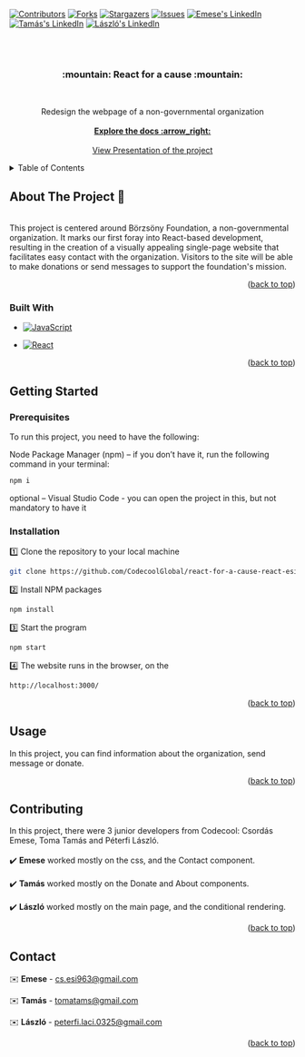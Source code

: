 <div id="readme-top"></div>

[![Contributors][contributors-shield]][contributors-url]
[![Forks][forks-shield]][forks-url]
[![Stargazers][stars-shield]][stars-url]
[![Issues][issues-shield]][issues-url]
[![Emese's LinkedIn][linkedin-shield]][LinkedIn - Emese]
[![Tamás's LinkedIn][linkedin-shield]][LinkedIn - Tamás]
[![László's LinkedIn][linkedin-shield]][LinkedIn - László]

<br>
<br>

<h3 align="center"> :mountain:  React for a cause  :mountain: </h3>
<br>
  <p align="center">
    Redesign the webpage of a non-governmental organization
    <br>
    <br>
    <a href="https://github.com/CodecoolGlobal/react-for-a-cause-react-esicsordas"><strong>Explore the docs :arrow_right: </strong></a>
    <br />
    <br />
    <a href="https://docs.google.com/presentation/d/1-X3jND0dkqzAmYY4l4sFwnS58ejZHWccvsqwXEwFbs0/edit?usp=sharing">View Presentation of the project</a>
  </p>
</div>



<!-- TABLE OF CONTENTS -->
<details>
  <summary>Table of Contents</summary>
  <ol>
    <li>
      <a href="#about-the-project">About The Project</a>
      <ul>
        <li><a href="#built-with">Built With</a></li>
      </ul>
    </li>
    <li>
      <a href="#getting-started">Getting Started</a>
      <ul>
        <li><a href="#prerequisites">Prerequisites</a></li>
        <li><a href="#installation">Installation</a></li>
      </ul>
    </li>
    <li><a href="#usage">Usage</a></li>
    <li><a href="#contributing">Contributing</a></li>
    <li><a href="#contact">Contact</a></li>
  </ol>
</details>



<!-- ABOUT THE PROJECT -->
<div id="about-the-project"></div>

## About The Project :page_with_curl:	
<br />
This project is centered around Börzsöny Foundation, a non-governmental organization. It marks our first foray into React-based development, resulting in the creation of a visually appealing single-page website that facilitates easy contact with the organization. Visitors to the site will be able to make donations or send messages to support the foundation's mission.
<br />
<p align="right">(<a href="#readme-top">back to top</a>)</p>


<div id="built-with"></div>

### Built With


* [![JavaScript][JavaScript.img]][JavaScript-url]

* [![React][React.js]][React-url]

<p align="right">(<a href="#readme-top">back to top</a>)</p>



<!-- GETTING STARTED -->
<div id="getting-started"></div>

## Getting Started

<div id="prerequisites"></div>

### Prerequisites
To run this project, you need to have the following:

Node Package Manager (npm) – if you don’t have it, run the following command in your terminal:

  ```sh
  npm i
  ```
  
optional – Visual Studio Code  - you can open the project in this, but not mandatory to have it

<div id="installation"></div>

### Installation

:one: Clone the repository to your local machine
   ```sh
   git clone https://github.com/CodecoolGlobal/react-for-a-cause-react-esicsordas.git
   ```
:two: Install NPM packages
   ```sh
   npm install
   ```
:three: Start the program
   ```sh
   npm start
   ```
:four: The website runs in the browser, on the
   ```sh
   http://localhost:3000/
   ```

<p align="right">(<a href="#readme-top">back to top</a>)</p>



<!-- USAGE EXAMPLES -->
<div id="usage"></div>

## Usage

In this project, you can find information about the organization, send message or donate.

<p align="right">(<a href="#readme-top">back to top</a>)</p>



<!-- CONTRIBUTING -->
<div id="contributing"></div>

## Contributing

In this project, there were 3 junior developers from Codecool: Csordás Emese, Toma Tamás and Péterfi László.
<br />
<br />
:heavy_check_mark: **Emese** worked mostly on the css, and the Contact component.
<br />
<br />
:heavy_check_mark: **Tamás** worked mostly on the Donate and About components.
<br />
<br />
:heavy_check_mark: **László** worked mostly on the main page, and the conditional rendering.
<br />

<p align="right">(<a href="#readme-top">back to top</a>)</p>




<!-- CONTACT -->
<div id="contact"></div>

## Contact

:envelope: **Emese** - cs.esi963@gmail.com

:envelope: **Tamás** - tomatams@gmail.com

:envelope: **László** - peterfi.laci.0325@gmail.com


<p align="right">(<a href="#readme-top">back to top</a>)</p>






<!-- MARKDOWN LINKS & IMAGES -->
<!-- https://www.markdownguide.org/basic-syntax/#reference-style-links -->
[contributors-shield]: https://img.shields.io/github/contributors/CodecoolGlobal/react-for-a-cause-react-esicsordas?style=for-the-badge
[contributors-url]: https://github.com/CodecoolGlobal/react-for-a-cause-react-esicsordas/graphs/contributors
[forks-shield]: https://img.shields.io/github/forks/CodecoolGlobal/react-for-a-cause-react-esicsordas?style=for-the-badge
[forks-url]: https://github.com/CodecoolGlobal/react-for-a-cause-react-esicsordas/forks
[stars-shield]: https://img.shields.io/github/stars/CodecoolGlobal/react-for-a-cause-react-esicsordas?style=for-the-badge
[stars-url]: https://github.com/CodecoolGlobal/react-for-a-cause-react-esicsordas/stargazers
[issues-shield]: https://img.shields.io/github/issues/CodecoolGlobal/react-for-a-cause-react-esicsordas?style=for-the-badge
[issues-url]: https://github.com/CodecoolGlobal/react-for-a-cause-react-esicsordas/issues
[linkedin-shield]: https://img.shields.io/badge/-LinkedIn-black.svg?style=for-the-badge&logo=linkedin&colorB=555
[linkedin-url]: https://linkedin.com/in/linkedin_username
[LinkedIn - Emese]: https://www.linkedin.com/in/emese-csordas-854553181/
[LinkedIn - Tamás]: https://www.linkedin.com/in/tomatams/
[LinkedIn - László]: https://www.linkedin.com/in/l%C3%A1szl%C3%B3-p%C3%A9terfi/
[JavaScript.img]: 	https://img.shields.io/badge/JavaScript-323330?style=for-the-badge&logo=javascript&logoColor=F7DF1E
[JavaScript-url]: https://www.javascript.com/
[React.js]: https://img.shields.io/badge/React-20232A?style=for-the-badge&logo=react&logoColor=61DAFB
[React-url]: https://reactjs.org/
